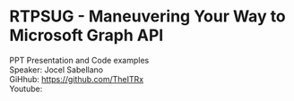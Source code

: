 # RTPSUG - Maneuvering Your Way to Microsoft Graph API
 PPT Presentation and Code examples  
 Speaker: Jocel Sabellano  
 GiHhub: https://github.com/TheITRx  
 Youtube: 
